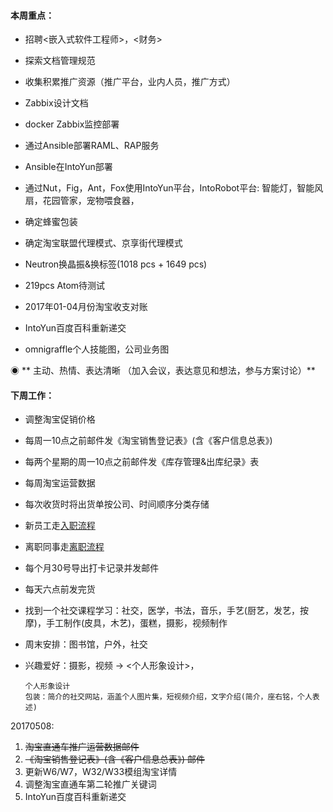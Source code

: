 #### **本周重点：**

* 招聘&lt;嵌入式软件工程师&gt;，&lt;财务&gt;

* 探索文档管理规范

* 收集积累推广资源（推广平台，业内人员，推广方式）

* Zabbix设计文档

* docker Zabbix监控部署

* 通过Ansible部署RAML、RAP服务

* Ansible在IntoYun部署

* 通过Nut，Fig，Ant，Fox使用IntoYun平台，IntoRobot平台: 智能灯，智能风扇，花园管家，宠物喂食器，

* 确定蜂蜜包装

* 确定淘宝联盟代理模式、京享街代理模式

* Neutron换晶振&换标签\(1018 pcs + 1649 pcs\)

* 219pcs Atom待测试

* 2017年01-04月份淘宝收支对账

* IntoYun百度百科重新递交

* omnigraffle个人技能图，公司业务图

◉ ** 主动、热情、表达清晰 （加入会议，表达意见和想法，参与方案讨论）**

#### **下周工作：**

* 调整淘宝促销价格

* 每周一10点之前邮件发《淘宝销售登记表》\(含《客户信息总表》\)

* 每两个星期的周一10点之前邮件发《库存管理&出库纪录》表

* 每周淘宝运营数据

* 每次收货时将出货单按公司、时间顺序分类存储

* 新员工走[入职流程](/第5章：企业相关/摩仑/新员工入职.md)

* 离职同事走[离职流程](/第5章：企业相关/摩仑/员工离职流程.md)

* 每个月30号导出打卡记录并发邮件

* 每天六点前发完货

* 找到一个社交课程学习：社交，医学，书法，音乐，手艺\(厨艺，发艺，按摩\)，手工制作\(皮具，木艺\)，蛋糕，摄影，视频制作

* 周末安排：图书馆，户外，社交

* 兴趣爱好：摄影，视频 -&gt; &lt;个人形象设计&gt;，

  ```
  个人形象设计
  包装：简介的社交网站，涵盖个人图片集，短视频介绍，文字介绍(简介，座右铭，个人表述)
  ```

20170508:

1. ~~淘宝直通车推广运营数据邮件~~
2. ~~《淘宝销售登记表》\(含《客户信息总表》\) 邮件~~
3. 更新W6/W7，W32/W33模组淘宝详情
4. 调整淘宝直通车第二轮推广关键词
5. IntoYun百度百科重新递交



